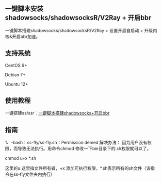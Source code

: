 一键脚本安装shadowsocks/shadowsocksR/V2Ray + 开启bbr
---

一键脚本搭建shadowsocks/shadowsocksR/V2Ray + 设置开启自启动 + 升级内核&开启bbr加速。

## 支持系统
CentOS 6+

Debian 7+

Ubuntu 12+

## 使用教程
一键搭建ss/ssr：[一键脚本搭建shadowsocks+开启bbr](http://suniceman.com/2019/04/10/install-shadowsocks-in-one-command/)

## 指南
1、-bash：ss-fly/ss-fly.sh：Permission denied
解决办法：
因为用户没有权限，而导致无法执行。用命令chmod 修改一下bin目录下的.sh权限就可以了。

chmod u+x *.sh

这里的u 这里指文件所有者，+x 添加可执行权限，*.sh表示所有的sh文件（该指令在ss-fly文件夹内执行）

